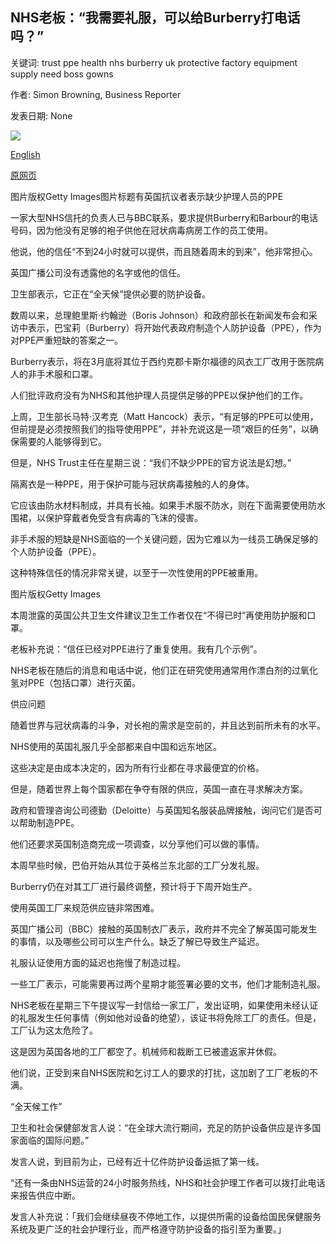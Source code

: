 ## NHS老板：“我需要礼服，可以给Burberry打电话吗？”

关键词: trust ppe health nhs burberry uk protective factory equipment supply need boss gowns

作者: Simon Browning, Business Reporter

发表日期: None

![](https://ichef.bbci.co.uk/news/1024/branded_news/15BFA/production/_111828098_gettyimages-1209328598.jpg)

[English](NHS%20boss%3A%20%27I%20need%20gowns%2C%20can%20I%20call%20Burberry%3F%27.md)

[原网页](https://www.bbc.com/news/business-52319576)

图片版权Getty Images图片标题有英国抗议者表示缺少护理人员的PPE

一家大型NHS信托的负责人已与BBC联系，要求提供Burberry和Barbour的电话号码，因为他没有足够的袍子供他在冠状病毒病房工作的员工使用。

他说，他的信任“不到24小时就可以提供，而且随着周末的到来”，他非常担心。

英国广播公司没有透露他的名字或他的信任。

卫生部表示，它正在“全天候”提供必要的防护设备。

数周以来，总理鲍里斯·约翰逊（Boris Johnson）和政府部长在新闻发布会和采访中表示，巴宝莉（Burberry）将开始代表政府制造个人防护设备（PPE），作为对PPE严重短缺的答案之一。

Burberry表示，将在3月底将其位于西约克郡卡斯尔福德的风衣工厂改用于医院病人的非手术服和口罩。

人们批评政府没有为NHS和其他护理人员提供足够的PPE以保护他们的工作。

上周，卫生部长马特·汉考克（Matt Hancock）表示，“有足够的PPE可以使用，但前提是必须按照我们的指导使用PPE”，并补充说这是一项“艰巨的任务”，以确保需要的人能够得到它。

但是，NHS Trust主任在星期三说：“我们不缺少PPE的官方说法是幻想。”

隔离衣是一种PPE，用于保护可能与冠状病毒接触的人的身体。

它应该由防水材料制成，并具有长袖。如果手术服不防水，则在下面需要使用防水围裙，以保护穿戴者免受含有病毒的飞沫的侵害。

非手术服的短缺是NHS面临的一个关键问题，因为它难以为一线员工确保足够的个人防护设备（PPE）。

这种特殊信任的情况非常关键，以至于一次性使用的PPE被重用。

图片版权Getty Images

本周泄露的英国公共卫生文件建议卫生工作者仅在“不得已时”再使用防护服和口罩。

老板补充说：“信任已经对PPE进行了重复使用。我有几个示例”。

NHS老板在随后的消息和电话中说，他们正在研究使用通常用作漂白剂的过氧化氢对PPE（包括口罩）进行灭菌。

供应问题

随着世界与冠状病毒的斗争，对长袍的需求是空前的，并且达到前所未有的水平。

NHS使用的英国礼服几乎全部都来自中国和远东地区。

这些决定是由成本决定的，因为所有行业都在寻求最便宜的价格。

但是，随着世界上每个国家都在争夺有限的供应，英国一直在寻求解决方案。

政府和管理咨询公司德勤（Deloitte）与英国知名服装品牌接触，询问它们是否可以帮助制造PPE。

他们还要求英国制造商完成一项调查，以分享他们可以做的事情。

本周早些时候，巴伯开始从其位于英格兰东北部的工厂分发礼服。

Burberry仍在对其工厂进行最终调整，预计将于下周开始生产。

使用英国工厂来规范供应链非常困难。

英国广播公司（BBC）接触的英国制衣厂表示，政府并不完全了解英国可能发生的事情，以及哪些公司可以生产什么。缺乏了解已导致生产延迟。

礼服认证使用方面的延迟也拖慢了制造过程。

一些工厂表示，可能需要再过两个星期才能签署必要的文书，他们才能制造礼服。

NHS老板在星期三下午提议写一封信给一家工厂，发出证明，如果使用未经认证的礼服发生任何事情（例如他对设备的绝望），该证书将免除工厂的责任。但是，工厂认为这太危险了。

这是因为英国各地的工厂都空了。机械师和裁断工已被遣返家并休假。

他们说，正受到来自NHS医院和乞讨工人的要求的打扰，这加剧了工厂老板的不满。

“全天候工作”

卫生和社会保健部发言人说：“在全球大流行期间，充足的防护设备供应是许多国家面临的国际问题。”

发言人说，到目前为止，已经有近十亿件防护设备运抵了第一线。

“还有一条由NHS运营的24小时服务热线，NHS和社会护理工作者可以拨打此电话来报告供应中断。

发言人补充说：「我们会继续昼夜不停地工作，以提供所需的设备给国民保健服务系统及更广泛的社会护理行业，而严格遵守防护设备的指引至为重要。」